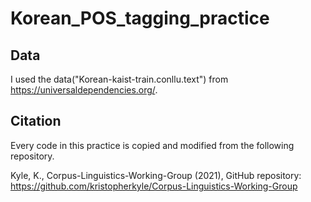 # Korean_POS_tagging_practice
## Data
I used the data("Korean-kaist-train.conllu.text") from https://universaldependencies.org/.

## Citation
Every code in this practice is copied and modified from the following repository.

Kyle, K., Corpus-Linguistics-Working-Group (2021), GitHub repository: https://github.com/kristopherkyle/Corpus-Linguistics-Working-Group
